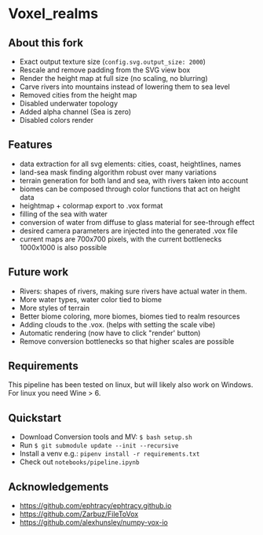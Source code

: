 # Voxel_realms

## About this fork

- Exact output texture size (`config.svg.output_size: 2000`)
- Rescale and remove padding from the SVG view box
- Render the height map at full size (no scaling, no blurring)
- Carve rivers into mountains instead of lowering them to sea level
- Removed cities from the height map
- Disabled underwater topology
- Added alpha channel (Sea is zero)
- Disabled colors render


## Features
- data extraction for all svg elements: cities, coast, heightlines, names
- land-sea mask finding algorithm robust over many variations
- terrain generation for both land and sea, with rivers taken into account
- biomes can be composed through color functions that act on height data
- heightmap + colormap export to .vox format
- filling of the sea with water
- conversion of water from diffuse to glass material for see-through effect
- desired camera parameters are injected into the generated .vox file
- current maps are 700x700 pixels, with the current bottlenecks 1000x1000 is also possible

## Future work
- Rivers: shapes of rivers, making sure rivers have actual water in them.
- More water types, water color tied to biome
- More styles of terrain
- Better biome coloring, more biomes, biomes tied to realm resources
- Adding clouds to the .vox. (helps with setting the scale vibe)
- Automatic rendering (now have to click "render' button)
- Remove conversion bottlenecks so that higher scales are possible

## Requirements
This pipeline has been tested on linux, but will likely also
work on Windows. For linux you need Wine > 6.

## Quickstart
- Download Conversion tools and MV: `$ bash setup.sh` 
- Run `$ git submodule update --init --recursive`
- Install a venv e.g.: `pipenv install -r requirements.txt`
- Check out `notebooks/pipeline.ipynb`

## Acknowledgements
- https://github.com/ephtracy/ephtracy.github.io
- https://github.com/Zarbuz/FileToVox
- https://github.com/alexhunsley/numpy-vox-io
